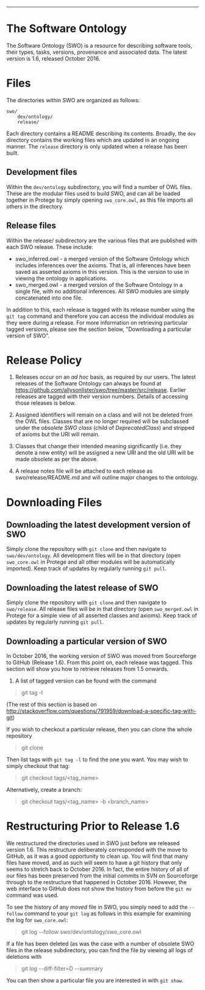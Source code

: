 --------------------------------
# The Software Ontology
The Software Ontology (SWO) is a resource for describing software tools, their types, tasks, versions, provenance and associated data. The latest version is 1.6, released October 2016.

# Files

The directories within SWO are organized as follows:

    swo/
        dev/ontology/
        release/

Each directory contains a README describing its contents. Broadly, the `dev` directory contains the working files which are updated in an ongoing manner. The `release` directory is only updated when a release has been built.

## Development files

Within the `dev/ontology` subdirectory, you will find a number of OWL files. These are the modular files used to build SWO, and can all be loaded together in Protege by simply opening `swo_core.owl`, as this file imports all others in the directory.

## Release files

Within the release/ subdirectory are the various files that are published with each SWO release. These include:

* swo_inferred.owl - a merged version of the Software Ontology which includes inferences over the axioms. That is, all inferences have been saved as asserted axioms in this version. This is the version to use in viewing the ontology in applications.
* swo_merged.owl - a merged version of the Software Ontology in a single file, with no additional inferences. All SWO modules are simply concatenated into one file.

In addition to this, each release is tagged with its release number using the `git tag` command and therefore you can access the individual modules as they were during a release. For more information on retrieving particular tagged versions, please see the section below, "Downloading a particular version of SWO". 

# Release Policy

1. Releases occur on an *ad hoc* basis, as required by our users. The latest releases of the Software Ontology can always be found at https://github.com/allysonlister/swo/tree/master/src/release. Earlier releases are tagged with their version numbers. Details of accessing those releases is below.

2. Assigned identifiers will remain on a class and will not be deleted from the OWL files. Classes that are no longer required will be subclassed under the *obsolete SWO class* (child of *DeprecatedClass*) and stripped of axioms but the URI will remain.

3. Classes that change their intended meaning significantly (i.e. they denote a new entity) will be assigned a new URI and the old URI will be made obsolete as per the above.

4. A release notes file will be attached to each release as swo/release/README.md and will outline major changes to the ontology.

# Downloading Files

## Downloading the latest development version of SWO

Simply clone the repository with `git clone` and then navigate to `swo/dev/ontology`. All development files will be in that directory (open `swo_core.owl` in Protege and all other modules will be automatically imported). Keep track of updates by regularly running `git pull`.

## Downloading the latest release of SWO

Simply clone the repository with `git clone` and then navigate to `swo/release`. All release files will be in that directory (open `swo_merged.owl` in Protege for a simple view of all asserted classes and axioms). Keep track of updates by regularly running `git pull`.

## Downloading a particular version of SWO

In October 2016, the working version of SWO was moved from Sourceforge to GitHub (Release 1.6). From this point on, each release was tagged. This section will show you how to retrieve releases from 1.5 onwards.

1. A list of tagged version can be found with the command

> git tag -l 

(The rest of this section is based on http://stackoverflow.com/questions/791959/download-a-specific-tag-with-git) 

If you wish to checkout a particular release, then you can clone the whole repository

> git clone

Then list tags with `git tag -l` to find the one you want. You may wish to simply checkout that tag:

> git checkout tags/<tag_name>

Alternatively, create a branch:

>git checkout tags/<tag_name> -b <branch_name>

# Restructuring Prior to Release 1.6

We restructured the directories used in SWO just before we released version 1.6. This restructure deliberately corresponded with the move to GitHub, as it was a good opportunity to clean up. You will find that many files have moved, and as such will seem to have a git history that only seems to stretch back to October 2016. In fact, the entire history of all of our files has been preserved from the initial commits in SVN on Sourceforge through to the restructure that happened in October 2016. However, the web interface to GitHub does not show the history from before the `git mv` command was used.

To see the history of any *moved* file in SWO, you simply need to add the `--follow` command to your `git log` as follows in this example for examining the log for `swo_core.owl`:

> git log --follow swo/dev/ontology/swo_core.owl

If a file has been deleted (as was the case with a number of obsolete SWO files in the release subdirectory, you can find the file by viewing all logs of deletions with

> git log --diff-filter=D --summary

You can then show a particular file you are interested in with `git show`.
